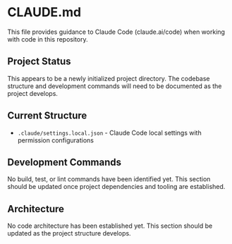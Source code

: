 # CLAUDE.md

This file provides guidance to Claude Code (claude.ai/code) when working with code in this repository.

## Project Status

This appears to be a newly initialized project directory. The codebase structure and development commands will need to be documented as the project develops.

## Current Structure

- `.claude/settings.local.json` - Claude Code local settings with permission configurations

## Development Commands

No build, test, or lint commands have been identified yet. This section should be updated once project dependencies and tooling are established.

## Architecture

No code architecture has been established yet. This section should be updated as the project structure develops.